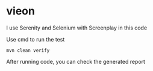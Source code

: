 # vieon

I use Serenity and Selenium with Screenplay in this code

Use cmd to run the test

`mvn clean verify`

After running code, you can check the generated report
